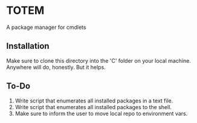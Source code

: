 # TOTEM
A package manager for cmdlets

## Installation
Make sure to clone this directory into the 'C' folder on your local machine. 
Anywhere will do, honestly. But it helps.

## To-Do

1. Write script that enumerates all installed packages in a text file.
2. Write script that enumerates all installed packages to the shell.
3. Make sure to inform the user to move local repo to environment vars.
